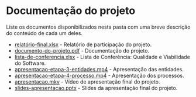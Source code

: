 # Documentação do projeto

Liste os documentos disponibilizados nesta pasta com uma breve descrição do conteúdo de cada um deles.

* [relatório-final.xlsx](relatório-final.xlsx) - Relatório de participação do projeto.
* [documento-do-projeto.pdf](documento-do-projeto.pdf) - Documentação do projeto.
* [lista-de-conferencia.xlsx](lista-de-conferencia.xlsx) - Lista de Conferência: Qualidade e Viabilidade do Software.
* [apresentacao-etapa-3-entidades.mp4](apresentacao-etapa-3-entidades.mp4) - Apresentação das entidades.
* [apresentacao-etapa-4-processo.mp4](apresentacao-etapa-4-processo.mp4) - Apresentação dos processos.
* [apresentacao.mkv]() - Vídeo de apresentação final do projeto.
* [slides-apresentacao.pptx](slides-apresentacao.pptx) - Slides da apresentação final do projeto.


